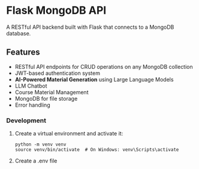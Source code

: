 # Flask MongoDB API

A RESTful API backend built with Flask that connects to a MongoDB database.

## Features

- RESTful API endpoints for CRUD operations on any MongoDB collection
- JWT-based authentication system
- **AI-Powered Material Generation** using Large Language Models
- LLM Chatbot
- Course Material Management
- MongoDB for file storage
- Error handling

### Development

1. Create a virtual environment and activate it:
   ```
   python -m venv venv
   source venv/bin/activate  # On Windows: venv\Scripts\activate
   ```

2. Create a .env file